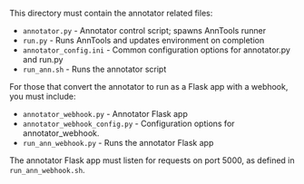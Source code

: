 This directory must contain the annotator related files:
* `annotator.py` - Annotator control script; spawns AnnTools runner
* `run.py` - Runs AnnTools and updates environment on completion
* `annotator_config.ini` - Common configuration options for annotator.py and run.py
* `run_ann.sh` - Runs the annotator script

For those that convert the annotator to run as a Flask app with a webhook, you must include:
* `annotator_webhook.py` - Annotator Flask app
* `annotator_webhook_config.py` - Configuration options for annotator_webhook.
* `run_ann_webhook.py` - Runs the annotator Flask app

The annotator Flask app must listen for requests on port 5000, as defined in `run_ann_webhook.sh`.
